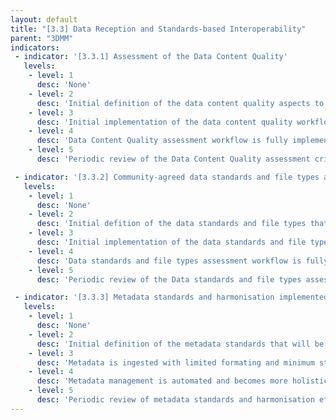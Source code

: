 ```yaml
---
layout: default
title: "[3.3] Data Reception and Standards-based Interoperability"
parent: "3DMM"
indicators:
 - indicator: '[3.3.1] Assessment of the Data Content Quality'
   levels:
    - level: 1
      desc: 'None'
    - level: 2
      desc: 'Initial definition of the data content quality aspects to monitor based on existing agreements in the Federated EGA ecosystem'
    - level: 3  
      desc: 'Initial implementation of the data content quality workflow. Manual execution of the associated assessment workflow'
    - level: 4
      desc: 'Data Content Quality assessment workflow is fully implemented. Automated generation of reports on the data content quality available at the federated EGA node'
    - level: 5
      desc: 'Periodic review of the Data Content Quality assessment criteria and workflow. Criteria and workflows can be refined to maintain general agreement with the federated EGA ecosystem work in this topic.'

 - indicator: '[3.3.2] Community-agreed data standards and file types are implemented'
   levels:
    - level: 1
      desc: 'None'
    - level: 2
      desc: 'Initial defition of the data standards and file types that will be supportted by the federated EGA node in accordance to its mandate'
    - level: 3  
      desc: 'Initial implementation of the data standards and file types assessment. Manual execution of the associated assessment workflow.'
    - level: 4
      desc: 'Data standards and file types assessment workflow is fully implemented. Assessment is part of the incoming data process in the federated EGA node. Automated report generation'
    - level: 5
      desc: 'Periodic review of the Data standards and file types assessment criteria and workflow. Criteria and workflows can be refined to maintain general agreement with the federated EGA ecosystem work in this topic.'

 - indicator: '[3.3.3] Metadata standards and harmonisation implemented'
   levels:
    - level: 1
      desc: 'None'
    - level: 2
      desc: 'Initial definition of the metadata standards that will be supported by the deferated EGA in accordance to its mandate and in alignment with the federated EGA ecosystem'
    - level: 3  
      desc: 'Metadata is ingested with limited formating and minimum standards. Basic tools used for metadata collection (e.g. spreadsheets) and validation are deployed. Metadata management is partially automated'
    - level: 4
      desc: 'Metadata management is automated and becomes more holistic including the harmonized metadata standards, e.g. relevant ontologies. Tooling and support is available for submitters and data requesters,  including curation services, if needed.'
    - level: 5
      desc: 'Periodic review of metadata standards and harmonisation efforts to maintain them up-to-date and consider extension and adoption when new uses are identified/mandated.'
---
```


